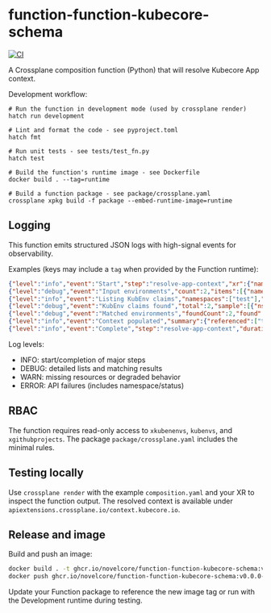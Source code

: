 # function-function-kubecore-schema

[![CI](https://github.com/novelcore/function-kubecore-schema/actions/workflows/ci.yml/badge.svg)](https://github.com/novelcore/function-function-kubecore-schema/actions/workflows/ci.yml)

A Crossplane composition function (Python) that will resolve Kubecore App context.

Development workflow:

```shell
# Run the function in development mode (used by crossplane render)
hatch run development

# Lint and format the code - see pyproject.toml
hatch fmt

# Run unit tests - see tests/test_fn.py
hatch test

# Build the function's runtime image - see Dockerfile
docker build . --tag=runtime

# Build a function package - see package/crossplane.yaml
crossplane xpkg build -f package --embed-runtime-image=runtime
```



## Logging

This function emits structured JSON logs with high-signal events for observability.

Examples (keys may include a `tag` when provided by the Function runtime):

```json
{"level":"info","event":"Start","step":"resolve-app-context","xr":{"name":"<xr>","kind":"XApp","apiVersion":"app.kubecore.io/v1alpha1"},"tag":"..."}
{"level":"debug","event":"Input environments","count":2,"items":[{"name":"demo-dev","namespace":"test","enabled":true}],"tag":"..."}
{"level":"info","event":"Listing KubEnv claims","namespaces":["test"],"mode":"namespaced","tag":"..."}
{"level":"debug","event":"KubEnv claims found","total":2,"sample":[{"ns":"test","name":"demo-dev"}],"tag":"..."}
{"level":"debug","event":"Matched environments","foundCount":2,"found":["test/demo-dev"],"missing":[],"tag":"..."}
{"level":"info","event":"Context populated","summary":{"referenced":["test/demo-dev"],"found":["test/demo-dev"],"missing":[]},"durationMs":7,"tag":"..."}
{"level":"info","event":"Complete","step":"resolve-app-context","durationMs":7,"tag":"..."}
```

Log levels:

- INFO: start/completion of major steps
- DEBUG: detailed lists and matching results
- WARN: missing resources or degraded behavior
- ERROR: API failures (includes namespace/status)

## RBAC
The function requires read-only access to `xkubenenvs`, `kubenvs`, and `xgithubprojects`. The package `package/crossplane.yaml` includes the minimal rules.

## Testing locally
Use `crossplane render` with the example `composition.yaml` and your XR to inspect the function output. The resolved context is available under `apiextensions.crossplane.io/context.kubecore.io`.

## Release and image
Build and push an image:

```bash
docker build . -t ghcr.io/novelcore/function-function-kubecore-schema:v0.0.0-$(date +%Y%m%d)-$(git rev-parse --short HEAD)
docker push ghcr.io/novelcore/function-function-kubecore-schema:v0.0.0-$(date +%Y%m%d)-$(git rev-parse --short HEAD)
```

Update your Function package to reference the new image tag or run with the Development runtime during testing.
